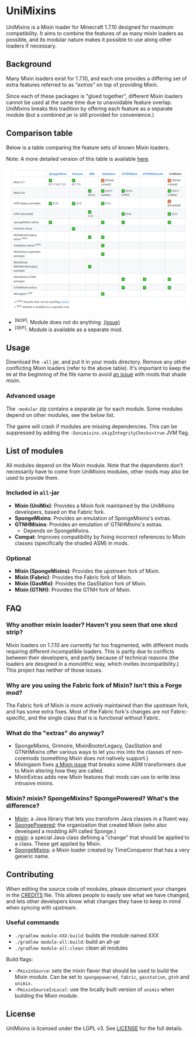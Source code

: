 # UniMixins

UniMixins is a Mixin loader for Minecraft 1.7.10 designed for maximum compatibility. It aims to combine the features of as many mixin loaders as possible, and its modular nature makes it possible to use along other loaders if necessary.

## Background

Many Mixin loaders exist for 1.7.10, and each one provides a differing set of extra features referred to as *"extras"* on top of providing Mixin.

Since each of these packages is "glued together", different Mixin loaders cannot be used at the same time due to unavoidable feature overlap. UniMixins breaks this tradition by offering each feature as a separate module (but a combined jar is still provided for convenience.)

## Comparison table

Below is a table comparing the feature sets of known Mixin loaders.

Note: A more detailed version of this table is available [here](https://legacymoddingmc.github.io/wiki/#comparison-of-1.7.10-mixin-loaders/).

![](docs/comparison-chart.png)

* <sup>[NOP]</sup>: Module does not do anything. [(issue)](https://github.com/FalsePattern/GasStation/issues/15)
* <sup>[SEP]</sup>: Module is available as a separate mod.

## Usage

Download the `-all` jar, and put it in your mods directory. Remove any other conflicting Mixin loaders (refer to the above table). It's important to keep the `00` at the beginning of the file name to avoid [an issue](https://github.com/tox1cozZ/mixin-booter-legacy/issues/1) with mods that shade mixin.

### Advanced usage

The `-modular` zip contains a separate jar for each module. Some modules depend on other modules, see the below list.

The game will crash if modules are missing dependencies. This can be suppressed by adding the `-Dunimixins.skipIntegrityChecks=true` JVM flag.

## List of modules

All modules depend on the Mixin module. Note that the dependents don't necessarily have to come from UniMixins modules, other mods may also be used to provide them.

### Included in `all`-jar

* **Mixin (UniMix)**: Provides a Mixin fork maintained by the UniMixins developers, based on the Fabric fork.
* **SpongeMixins**: Provides an emulation of SpongeMixins's extras.
* **GTNHMixins**: Provides an emulation of GTNHMixins's extras.
    * Depends on SpongeMixins.
* **Compat**: Improves compatibility by fixing incorrect references to Mixin classes (specifically the shaded ASM) in mods.

### Optional

* **Mixin (SpongeMixins)**: Provides the upstream fork of Mixin.
* **Mixin (Fabric)**: Provides the Fabric fork of Mixin.
* **Mixin (GasMix)**: Provides the GasStation fork of Mixin.
* **Mixin (GTNH)**: Provides the GTNH fork of Mixin.

## FAQ

### Why another mixin loader? Haven't you seen that one xkcd strip?

Mixin loaders on 1.7.10 are currently far too fragmented, with different mods requiring different incompatible loaders. This is partly due to conflicts between their developers, and partly because of technical reasons (the loaders are designed in a monolithic way, which invites incompatibility.) This project has neither of those issues.

### Why are you using the Fabric fork of Mixin? Isn't this a Forge mod?

The Fabric fork of Mixin is more actively maintained than the upstream fork, and has some extra fixes. Most of the Fabric fork's changes are not Fabric-specific, and the single class that is is functional without Fabric.

### What do the "extras" do anyway?

* SpongeMixins, Grimoire, MixinBooterLegacy, GasStation and GTNHMixins offer various ways to let you mix into the classes of non-coremods (something Mixin does not natively support.)
* Mixingasm fixes [a Mixin issue](https://github.com/SpongePowered/Mixin/issues/309) that breaks some ASM transformers due to Mixin altering how they are called.
* MixinExtras adds new Mixin features that mods can use to write less intrusive mixins.

### Mixin? mixin? SpongeMixins? SpongePowered? What's the difference?

* [Mixin](https://github.com/SpongePowered/Mixin): a Java library that lets you transform Java classes in a fluent way.
* [SpongePowered](https://spongepowered.org/): the organization that created Mixin (who also developed a modding API called Sponge.)
* [mixin](https://github.com/SpongePowered/Mixin/wiki/Introduction-to-Mixins---Understanding-Mixin-Architecture#4-only-you-mixins-can-save-mankind): a special Java class defining a "change" that should be applied to a class. These get applied by Mixin.
* [SpongeMixins](https://github.com/TimeConqueror/SpongeMixins): a Mixin loader created by TimeConqueror that has a very generic name.

## Contributing

When editing the source code of modules, please document your changes in the [CREDITS](CREDITS) file. This allows people to easily see what we have changed, and lets other developers know what changes they have to keep in mind when syncing with upstream.

### Useful commands

* `./gradlew module-XXX:build`: builds the module named XXX
* `./gradlew module-all:build`: build an all-jar
* `./gradlew module-all:clean`: clean all modules

Build flags:
* `-PmixinSource`: sets the mixin flavor that should be used to build the Mixin module. Can be set to `spongepowered`, `fabric`, `gasstation`, `gtnh` and `unimix`.
* `-PmixinSourceIsLocal`: use the locally built version of `unimix` when building the Mixin module.

## License

UniMixins is licensed under the LGPL v3. See [LICENSE](LICENSE) for the full details.
